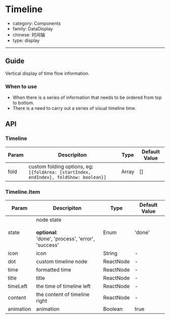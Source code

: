 # Timeline

-   category: Components
-   family: DataDisplay
-   chinese: 时间轴
-   type: display

---

## Guide

Vertical display of time flow information.

### When to use

- When there is a series of information that needs to be ordered from top to bottom.
- There is a need to carry out a series of visual timeline time.

## API

### Timeline

| Param | Descripiton  | Type  | Default Value |
| ---- | ------------------------------------------------------------------- | ----- | --- |
| fold | custom folding options, eg: `[{foldArea: [startIndex, endIndex], foldShow: boolean}]` | Array | \[] |

### Timeline.Item

| Param | Descripiton  | Type  | Default Value |
| --------- | ------------------------------------------------------------- | --------- | ------ |
| state     | node state <br><br>**optional**:<br>'done', 'process', 'error', 'success' | Enum      | 'done' |
| icon      | icon                                                            | String    | -      |
| dot       | custom timeline node                                                      | ReactNode | -      |
| time      | formatted time                                                       | ReactNode | -      |
| title     | title                                                            | ReactNode | -      |
| timeLeft  |the time of timeline left                                                          | ReactNode | -      |
| content   | the content of timeline right                                                          | ReactNode | -      |
| animation | animation                                                            | Boolean   | true   |
